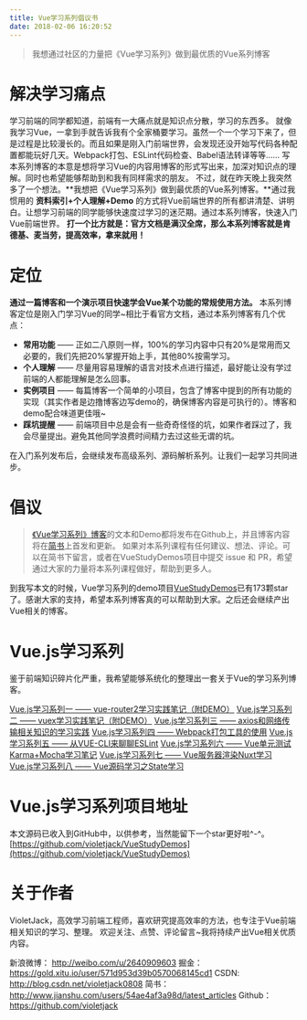 ```yaml
---
title: Vue学习系列倡议书
date: 2018-02-06 16:20:52
---
```


> 我想通过社区的力量把《Vue学习系列》做到最优质的Vue系列博客

# 解决学习痛点
学习前端的同学都知道，前端有一大痛点就是知识点分散，学习的东西多。
就像我学习Vue，一拿到手就告诉我有个全家桶要学习。虽然一个一个学习下来了，但是过程是比较漫长的。而且如果是刚入门前端世界，会发现还没开始写代码各种配置都能玩好几天。Webpack打包、ESLint代码检查、Babel语法转译等等……
写本系列博客的本意是想将学习Vue的内容用博客的形式写出来，加深对知识点的理解。同时也希望能够帮助到和我有同样需求的朋友。
不过，就在昨天晚上我突然多了一个想法。**我想把《Vue学习系列》做到最优质的Vue系列博客。**通过我惯用的 **资料索引+个人理解+Demo** 的方式将Vue前端世界的所有都讲清楚、讲明白。让想学习前端的同学能够快速度过学习的迷茫期。通过本系列博客，快速入门Vue前端世界。
**打一个比方就是：官方文档是满汉全席，那么本系列博客就是肯德基、麦当劳，提高效率，拿来就用！**

# 定位
**通过一篇博客和一个演示项目快速学会Vue某个功能的常规使用方法。**
本系列博客定位是刚入门学习Vue的同学~相比于看官方文档，通过本系列博客有几个优点：
* **常用功能** —— 正如二八原则一样，100%的学习内容中只有20%是常用而又必要的，我们先把20%掌握开始上手，其他80%按需学习。
* **个人理解** —— 尽量用容易理解的语言对技术点进行描述，最好能让没有学过前端的人都能理解是怎么回事。
* **实例项目** —— 每篇博客一个简单的小项目，包含了博客中提到的所有功能的实现（其实作者是边撸博客边写demo的，确保博客内容是可执行的）。博客和demo配合味道更佳哦~
* **踩坑提醒** —— 前端项目中总是会有一些奇奇怪怪的坑，如果作者踩过了，我会尽量提出。避免其他同学浪费时间精力去过这些无谓的坑。

在入门系列发布后，会继续发布高级系列、源码解析系列。让我们一起学习共同进步。
# 倡议
> [《Vue学习系列》博客](https://github.com/violetjack/VueStudyDemos/tree/master/Blogs)的文本和Demo都将发布在Github上，并且博客内容将在[简书](https://www.jianshu.com/c/edec9ac6d9a7)上首发和更新。
如果对本系列课程有任何建议、想法、评论。可以在简书下留言，或者在VueStudyDemos项目中提交 issue 和 PR，希望通过大家的力量将本系列课程做好，帮助到更多人。

到我写本文的时候，Vue学习系列的demo项目[VueStudyDemos](https://github.com/violetjack/VueStudyDemos)已有173颗star了。感谢大家的支持，希望本系列博客真的可以帮助到大家。之后还会继续产出Vue相关的博客。

# Vue.js学习系列
鉴于前端知识碎片化严重，我希望能够系统化的整理出一套关于Vue的学习系列博客。

[Vue.js学习系列一 —— vue-router2学习实践笔记（附DEMO）](http://www.jianshu.com/p/8013d8d37bd0)
[Vue.js学习系列二 —— vuex学习实践笔记（附DEMO）](http://www.jianshu.com/p/d6f7e11f18af)
[Vue.js学习系列三 —— axios和网络传输相关知识的学习实践](http://www.jianshu.com/p/8e5fb763c3d7)
[Vue.js学习系列四 —— Webpack打包工具的使用](http://www.jianshu.com/p/aef34acd111f)
[Vue.js学习系列五 —— 从VUE-CLI来聊聊ESLint](http://www.jianshu.com/p/efb6fbed6fac)
[Vue.js学习系列六 —— Vue单元测试Karma+Mocha学习笔记](http://www.jianshu.com/p/073d25a3bba0)
[Vue.js学习系列七 —— Vue服务器渲染Nuxt学习](https://www.jianshu.com/p/ba7466d7101a)
[Vue.js学习系列八 —— Vue源码学习之State学习](https://www.jianshu.com/p/15028f91226e)

# Vue.js学习系列项目地址
本文源码已收入到GitHub中，以供参考，当然能留下一个star更好啦^-^。
[https://github.com/violetjack/VueStudyDemos](https://github.com/violetjack/VueStudyDemos)

# 关于作者
VioletJack，高效学习前端工程师，喜欢研究提高效率的方法，也专注于Vue前端相关知识的学习、整理。
欢迎关注、点赞、评论留言~我将持续产出Vue相关优质内容。

新浪微博： http://weibo.com/u/2640909603
掘金：https://gold.xitu.io/user/571d953d39b0570068145cd1
CSDN: http://blog.csdn.net/violetjack0808
简书： http://www.jianshu.com/users/54ae4af3a98d/latest_articles
Github： https://github.com/violetjack